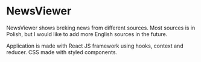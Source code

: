 # NewsViewer

NewsViewer shows breking news from different sources. Most sources is in Polish, but I would like to add more English sources in the future.

Application is made with React JS framework using hooks, context and reducer.
CSS made with styled components.
